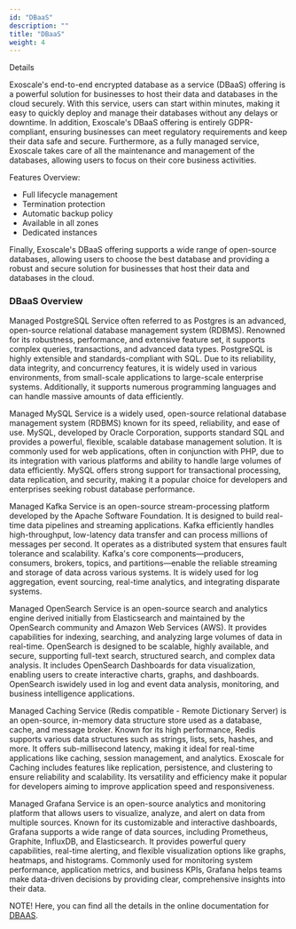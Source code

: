 ```yaml
---
id: "DBaaS"
description: ""
title: "DBaaS"
weight: 4
---
```


Details

Exoscale's end-to-end encrypted database as a service (DBaaS) offering is a powerful solution for businesses to host their data and databases in the cloud securely. With this service, users can start within minutes, making it easy to quickly deploy and manage their databases without any delays or downtime. In addition, Exoscale's DBaaS offering is entirely GDPR-compliant, ensuring businesses can meet regulatory requirements and keep their data safe and secure. Furthermore, as a fully managed service, Exoscale takes care of all the maintenance and management of the databases, allowing users to focus on their core business activities.

Features Overview:
 - Full lifecycle management
 - Termination protection
 - Automatic backup policy
 - Available in all zones
 - Dedicated instances

Finally, Exoscale's DBaaS offering supports a wide range of open-source databases, allowing users to choose the best database and providing a robust and secure solution for businesses that host their data and databases in the cloud.

### DBaaS Overview

Managed PostgreSQL Service often referred to as Postgres is an advanced, open-source relational database management system (RDBMS). Renowned for its robustness, performance, and extensive feature set, it supports complex queries, transactions, and advanced data types. PostgreSQL is highly extensible and standards-compliant with SQL. Due to its reliability, data integrity, and concurrency features, it is widely used in various environments, from small-scale applications to large-scale enterprise systems. Additionally, it supports numerous programming languages and can handle massive amounts of data efficiently.

Managed MySQL Service is a widely used, open-source relational database management system (RDBMS) known for its speed, reliability, and ease of use. MySQL, developed by Oracle Corporation, supports standard SQL and provides a powerful, flexible, scalable database management solution. It is commonly used for web applications, often in conjunction with PHP, due to its integration with various platforms and ability to handle large volumes of data efficiently. MySQL offers strong support for transactional processing, data replication, and security, making it a popular choice for developers and enterprises seeking robust database performance.

Managed Kafka Service is an open-source stream-processing platform developed by the Apache Software Foundation. It is designed to build real-time data pipelines and streaming applications. Kafka efficiently handles high-throughput, low-latency data transfer and can process millions of messages per second. It operates as a distributed system that ensures fault tolerance and scalability. Kafka's core components—producers, consumers, brokers, topics, and partitions—enable the reliable streaming and storage of data across various systems. It is widely used for log aggregation, event sourcing, real-time analytics, and integrating disparate systems.

Managed OpenSearch Service is an open-source search and analytics engine derived initially from Elasticsearch and maintained by the OpenSearch community and Amazon Web Services (AWS). It provides capabilities for indexing, searching, and analyzing large volumes of data in real-time. OpenSearch is designed to be scalable, highly available, and secure, supporting full-text search, structured search, and complex data analysis. It includes OpenSearch Dashboards for data visualization, enabling users to create interactive charts, graphs, and dashboards. OpenSearch iswidely used in log and event data analysis, monitoring, and business intelligence applications.

Managed Caching Service (Redis compatible - Remote Dictionary Server) is an open-source, in-memory data structure store used as a database, cache, and message broker. Known for its high performance, Redis supports various data structures such as strings, lists, sets, hashes, and more. It offers sub-millisecond latency, making it ideal for real-time applications like caching, session management, and analytics. Exoscale for Caching includes features like replication, persistence, and clustering to ensure reliability and scalability. Its versatility and efficiency make it popular for developers aiming to improve application speed and responsiveness.

Managed Grafana Service is an open-source analytics and monitoring platform that allows users to visualize, analyze, and alert on data from multiple sources. Known for its customizable and interactive dashboards, Grafana supports a wide range of data sources, including Prometheus, Graphite, InfluxDB, and Elasticsearch. It provides powerful query capabilities, real-time alerting, and flexible visualization options like graphs, heatmaps, and histograms. Commonly used for monitoring system performance, application metrics, and business KPIs, Grafana helps teams make data-driven decisions by providing clear, comprehensive insights into their data.

NOTE! Here, you can find all the details in the online documentation for [DBAAS](https://community.exoscale.com/product/dbaas/).
